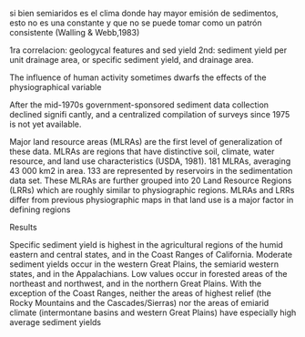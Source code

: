 si bien semiaridos es el clima donde hay mayor emisión de sedimentos, esto no es una constante y que no se puede tomar como un patrón consistente  (Walling & Webb,1983)

1ra correlacion: geologycal features and sed yield
2nd: sediment yield per unit drainage area, or specific sediment yield, and drainage
area.

The influence of human activity sometimes dwarfs the effects of the physiographical variable

After the mid-1970s government-sponsored sediment data collection declined signifi
cantly, and a centralized compilation of surveys since 1975 is not yet available.

Major land resource areas (MLRAs) are the first level of generalization of these data. MLRAs are regions
that have distinctive soil, climate, water resource, and land use characteristics (USDA,
1981). 181 MLRAs, averaging 43 000 km2 in area. 133 are represented by reservoirs in the sedimentation data set. These MLRAs are further grouped into 20 Land Resource Regions (LRRs) which are roughly similar to physiographic regions. MLRAs and LRRs differ from previous physiographic maps in that land use is a major factor in defining regions

Results

Specific sediment yield is highest in the agricultural regions of the humid
eastern and central states, and in the Coast Ranges of California. Moderate sediment
yields occur in the western Great Plains, the semiarid western states, and in the
Appalachians. Low values occur in forested areas of the northeast and northwest, and
in the northern Great Plains. With the exception of the Coast Ranges, neither the areas
of highest relief (the Rocky Mountains and the Cascades/Sierras) nor the areas of emiarid climate (intermontane basins and western Great Plains) have especially high
average sediment yields

